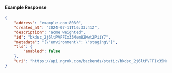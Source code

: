 <!-- Code generated for API Clients. DO NOT EDIT. -->

#### Example Response

```json
{
	"address": "example.com:8080",
	"created_at": "2024-07-11T16:33:41Z",
	"description": "acme weighted",
	"id": "bkdsc_2j6ltPVFFIx35Mem82Mwt2PiiY7",
	"metadata": "{\"environment\": \"staging\"}",
	"tls": {
		"enabled": false
	},
	"uri": "https://api.ngrok.com/backends/static/bkdsc_2j6ltPVFFIx35Mem82Mwt2PiiY7"
}
```
